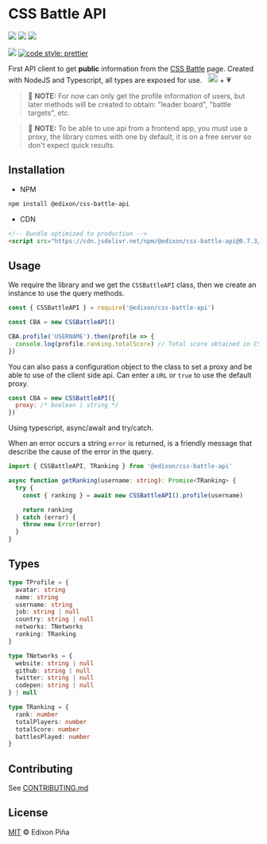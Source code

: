 # CSS Battle API

[![](https://img.shields.io/badge/author-Edixon_Piña-green?style=for-the-badge)](https://edixonalberto.com)
[![](https://img.shields.io/npm/v/@edixon/css-battle-api?color=CB0000&style=for-the-badge)](https://npmjs.com/package/@edixon/css-battle-api)
[![](https://img.shields.io/npm/dt/@edixon/css-battle-api?color=8956FF&style=for-the-badge)](https://npmjs.com/package/@edixon/css-battle-api)

[![](https://img.shields.io/badge/types-TypeScript-blue?style=for-the-badge)](https://github.com/microsoft/TypeScript)
[![code style: prettier](https://img.shields.io/badge/code_style-prettier-ff69b4.svg?style=for-the-badge)](https://github.com/prettier/prettier)

First API client to get **public** information from the
[CSS Battle](https://cssbattle.dev) page. Created with NodeJS and Typescript, all types
are exposed for use. &nbsp;
<img src="https://github.com/EdixonAlberto/monorepo-css-battle/raw/main/.github/img/typescript.png" width="20px" alt="Logo typescript" /> +
💗

> 📃 **NOTE:** For now can only get the profile information of users, but later methods
> will be created to obtain: "leader board", "battle targets", etc.

> 📃 **NOTE:** To be able to use api from a frontend app, you must use a proxy, the
> library comes with one by default, it is on a free server so don't expect quick results.

## Installation

- NPM

```sh
npm install @edixon/css-battle-api
```

- CDN

```html
<!-- Bundle optimized to production -->
<script src="https://cdn.jsdelivr.net/npm/@edixon/css-battle-api@0.7.3/dist/bundle/CSSBattleAPI.min.js"></script>
```

## Usage

We require the library and we get the `CSSBattleAPI` class, then we create an instance to
use the query methods.

```js
const { CSSBattleAPI } = require('@edixon/css-battle-api')

const CBA = new CSSBattleAPI()

CBA.profile('USERNAME').then(profile => {
  console.log(profile.ranking.totalScore) // Total score obtained in CSS Battle
})
```

You can also pass a configuration object to the class to set a proxy and be able to use of
the client side api. Can enter a `URL` or `true` to use the default proxy.

```js
const CBA = new CSSBattleAPI({
  proxy: /* boolean | string */
})
```

Using typescript, async/await and try/catch.

When an error occurs a string `error` is returned, is a friendly message that describe the
cause of the error in the query.

```ts
import { CSSBattleAPI, TRanking } from '@edixon/css-battle-api'

async function getRanking(username: string): Promise<TRanking> {
  try {
    const { ranking } = await new CSSBattleAPI().profile(username)

    return ranking
  } catch (error) {
    throw new Error(error)
  }
}
```

## Types

```ts
type TProfile = {
  avatar: string
  name: string
  username: string
  job: string | null
  country: string | null
  networks: TNetworks
  ranking: TRanking
}

type TNetworks = {
  website: string | null
  github: string | null
  twitter: string | null
  codepen: string | null
} | null

type TRanking = {
  rank: number
  totalPlayers: number
  totalScore: number
  battlesPlayed: number
}
```

## Contributing

See
[CONTRIBUTING.md](https://github.com/EdixonAlberto/css-battle/blob/main/CONTRIBUTING.md)

## License

[MIT](https://github.com/EdixonAlberto/css-battle/blob/main/LICENSE) &copy; Edixon Piña
